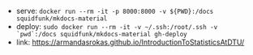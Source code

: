 
- serve: `docker run --rm -it -p 8000:8000 -v ${PWD}:/docs squidfunk/mkdocs-material`
- deploy: ```sudo docker run --rm -it -v ~/.ssh:/root/.ssh -v `pwd`:/docs squidfunk/mkdocs-material gh-deploy ```
- link: https://armandasrokas.github.io/IntroductionToStatisticsAtDTU/

